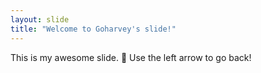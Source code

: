 ```yaml
---
layout: slide
title: "Welcome to Goharvey's slide!"
---
```

This is my awesome slide. :tada:
Use the left arrow to go back!

